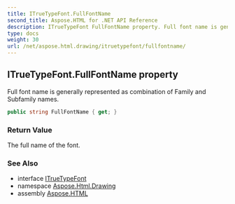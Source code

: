 ```yaml
---
title: ITrueTypeFont.FullFontName
second_title: Aspose.HTML for .NET API Reference
description: ITrueTypeFont FullFontName property. Full font name is generally represented as combination of Family and Subfamily names
type: docs
weight: 30
url: /net/aspose.html.drawing/itruetypefont/fullfontname/
---
```

## ITrueTypeFont.FullFontName property

Full font name is generally represented as combination of Family and Subfamily names.

```csharp
public string FullFontName { get; }
```

### Return Value

The full name of the font.

### See Also

* interface [ITrueTypeFont](../)
* namespace [Aspose.Html.Drawing](../../../aspose.html.drawing/)
* assembly [Aspose.HTML](../../../)
